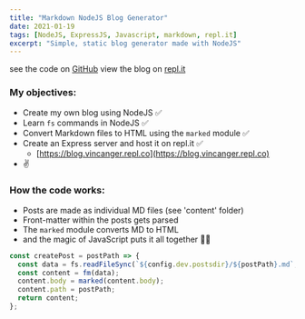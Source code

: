 ```yaml
---
title: "Markdown NodeJS Blog Generator"
date: 2021-01-19
tags: [NodeJS, ExpressJS, Javascript, markdown, repl.it]
excerpt: "Simple, static blog generator made with NodeJS"
---
```

see the code on [GitHub](https://github.com/vincanger/MD-NodeJS-blog)
view the blog on [repl.it](https://blog.vincanger.repl.co)

### My objectives:
- Create my own blog using NodeJS ✅
- Learn `fs` commands in NodeJS ✅
- Convert Markdown files to HTML using the `marked` module ✅
- Create an Express server and host it on repl.it ✅
  - [https://blog.vincanger.repl.co](https://blog.vincanger.repl.co)
- ✌

### How the code works:
- Posts are made as individual MD files (see 'content' folder)
- Front-matter within the posts gets parsed
- The `marked` module converts MD to HTML
- and the magic of JavaScript puts it all together 🧙‍♂️


```JavaScript
const createPost = postPath => {
  const data = fs.readFileSync(`${config.dev.postsdir}/${postPath}.md`, "utf8");
  const content = fm(data);
  content.body = marked(content.body);
  content.path = postPath;
  return content;
};
```
